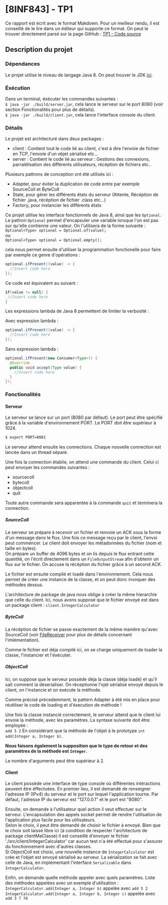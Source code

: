 # [8INF843] - TP1

Ce rapport est écrit avec le format Makdown. Pour un meilleur rendu, il est conseillé de le lire
dans un éditeur qui supporte ce format. On peut le trouver directement parsé sur la page GitHub : 
[TP1 - Code source](https://github.com/Irindul/RMI) 

## Description du projet

### Dépendances
Le projet utilise le niveau de langage Java 8.
On peut trouver le JDK [ici](http://www.oracle.com/technetwork/java/javase/downloads/jdk8-downloads-2133151.html).

### Éxécution

Dans un terminal, éxécuter les commandes suivantes :  
`$ java -jar ./build/server.jar`, cela lance le serveur sur le port 8080 (voir section Fonctionalités pour plus de détails).  
`$ java -jar ./build/client.jar`, cela lance l'interface console du client. 

### Détails

Le projet est architecturé dans deux packages : 
 - client : Contient tout le code lié au client, c'est à dire
 l'envoie de fichier en TCP, l'envoie d'un objet sérialisé etc...
 - server : Contient le code lié au serveur : Gestions des connexions, 
 parralélisation des différents utilisateurs, récéption de fichiers etc.. 
 
 Plusieurs pattrons de conception ont été utilisés ici : 
  - Adapter, pour éviter la duplication de code entre par exemple SourceColl et ByteColl
  - State, pour gérer les différents états du serveur (Attente, Récéption de fichier .java, récéption de fichier .class etc...)
  - Factory, pour instancier les différents états
 
 Ce projet utilise les interface fonctionnels de Java 8, ainsi que les 
 `Optional`. Le pattron `Optional` permet d'encapsuler une variable lorsque l'on est pas sur
 qu'elle contienne une valeur. 
 On l'utilisera de la forme suivante :   
 `Optional<Type> optional = Optional.of(value);`   
 ou   
 `Optional<Type> optional = Optional.empty();`
 
 cela nous permet ensuite d'utiliser la programmation fonctionelle pour faire par exemple ce genre d'opérations : 
 ```java
 optional.ifPresent((value) -> {
   //Insert code here
 });
 ```
 
 Ce code est équivalent au suivant : 
 ```java
 if(value != null) {
  //Insert code here
 }
 ```
 
Les expressions lambda de Java 8 permettent de limiter la verbosité :  

Avec expression lambda : 
 ```java
 optional.ifPresent((value) -> {
   //Insert code here
 });
 ```

Sans expression lambda : 
```java
optional.ifPresent(new Consumer<Type>() {
  @Override
  public void accept(Type value) {
    //Insert code here
  }
});
```

### Fonctionalités 

#### Serveur 
Le serveur se lance sur un port (8080 par défaut). 
Le port peut être spécifié grâce à la variable 
d'environnement PORT. Le PORT doit être supérieur à 1024. 

```bash
$ export PORT=8081
```

Le serveur attend ensuite les connections. Chaque nouvelle connection est lancée 
dans un thread séparé. 

Une fois la connection établie, on attend une commande du client. Celui ci peut envoyer les commandes suivantes : 
- sourcecoll
- bytecoll
- objectcoll
- quit

Toute autre commande sera apparentée à la commande `quit` et terminera la connection. 

##### SourceColl
 Le serveur se prépare à recevoir un fichier et renvoie un ACK sous la forme d'un message dans le flux.
 Une fois ce message reçu par le client, l'envoi peut commencer. 
 Le client doit envoyer les métadonnées du fichier (nom et taille en bytes).  
 On prépare un buffer de 4096 bytes et on lis depuis le flux entrant cette quantité, on l'écrit directement dans 
 un `FileOutputStream` afin d'obtenir un flux sur le fichier.
 On accuse la récéption du fichier grâce à un second ACK. 
 
 Le fichier est ensuite compilé et loadé dans l'environnement. Cela nous permet de créer une instance de la classe, et on peut 
 donc invoquer des méthodes dessus. 
 
 L'architecture de package de java nous oblige à créer la même hierarchie que celle du client. 
 Ici, nous avons supposé que le fichier envoyé est dans un package client : 
 `client.IntegerCalculator`
 
 ##### ByteColl
 La récéption de fichier se passe exactement de la même manière qu'avec SourceColl 
 (voir [FileReceiver](./src/server/network/FileReceiver.java) pour plus de détails concernant l'imlémentation).
 
 Comme le fichier est déja compilé ici, on se charge uniquement de loader la classe, l'instancier et l'éxécuter.
 
 ##### ObjectColl
 Ici, on suppose que le serveur possède déja la classe (déja loadé) et qu'il sait comment la déserialiser. 
 On réceptionne l'ojet sérialisé envoyé depuis le client, on l'instancie et on exécute la méthode. 
 
 Comme précisé précedemment, le pattern Adapter à été mis en place pour réutiliser le code de loading et d'éxecution de méthode ! 
 
Une fois la classe instancié correctement, le serveur attend que le client lui envoie la méthode, avec les paramètres. 
La syntaxe suivante doit être employée :  
`add 5 2`
En considérant que la méthode de l'objet à le prototype `int add(Integer a, Integer b)`.
 
 **Nous faisons également la supposition que le type de retour et des paramètres de la méthode
 est `Integer`.** 
 
 Le nombre d'arguments peut être supérieur à 2.
 
 #### Client
 
 Le client possède une interface de type console où différentes intéractions peuvent être éffectuées. 
 En premier lieu, il est demandé de renseigner l'adresse IP (IPv4) du serveur et le port 
 sur lequel l'application tourne. 
 Par défaut, l'adresse IP du serveur est "127.0.0.1" et le port est "8080". 
 
 Ensuite, on demande à l'utilisateur quel action il veut effectuer sur le serveur. 
 L'encapsulation des appels socket permet de rendre l'utilisation de l'application plus facile pour les utilisateurs.  
 Selon le choix, il peut être demandé de choisir le fichier à envoyé. 
 Bien que le choix soit laissé libre ici (à condition de respecter l'architecture de package clientMaClasse)
 il est conseillé d'envoyer le fichier './src/client/IntegerCalculator' car aucun test n'a été effectué pour s'assurer du fonctionnement avec d'autres classes.  
 Si ObjectColl est choisi, une nouvelle instance de `IntegerCalculator` est crée et l'objet est envoyé sérialisé au serveur.
 La sérialization se fait avec celle de Java, en implémentant l'interface `Serializable` dans `IntegerCalculator`.
 
 
 Enfin, on demande quelle méthode appeler avec quels paramètres. 
 Liste des méthodes appelées avec un exemple d'utilisation : 
 `IntegerCalculator.add(Integer a, Integer b)` appelée avec `add 5 2`
 `IntegerCalculator.add(Integer a, Integer b, Integer c)` appelée avec `add 3 7 78`